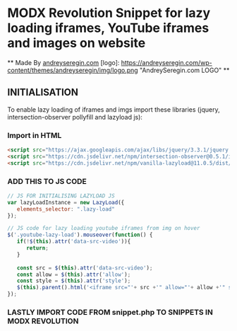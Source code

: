 # MODX Revolution Snippet for lazy loading iframes, YouTube iframes and images on website

** Made By [andreyseregin.com](https://andreyseregin.com)
[logo]: https://andreyseregin.com/wp-content/themes/andreyseregin/img/logo.png "AndreySeregin.com LOGO"
**

## INITIALISATION
To enable lazy loading of iframes and imgs import these libraries (jquery, intersection-observer pollyfill and lazyload js):
    
### Import in HTML
```html
<script src="https://ajax.googleapis.com/ajax/libs/jquery/3.3.1/jquery.min.js"></script>
<script src="https://cdn.jsdelivr.net/npm/intersection-observer@0.5.1/intersection-observer.js"></script>
<script src="https://cdn.jsdelivr.net/npm/vanilla-lazyload@11.0.5/dist/lazyload.min.js"></script>
```

### ADD THIS TO JS CODE
```javascript
// JS FOR INITIALISING LAZYLOAD JS
var lazyLoadInstance = new LazyLoad({
   elements_selector: ".lazy-load"
});

// JS code for lazy loading youtube iframes from img on hover
$('.youtube-lazy-load').mouseover(function() {
   if(!$(this).attr('data-src-video')){
      return;
   }
            
   const src = $(this).attr('data-src-video');
   const allow = $(this).attr('allow');
   const style = $(this).attr('style');
   $(this).parent().html('<iframe src="'+ src +'" allow="'+ allow +'" style="'+ style +'"></iframe>')
});
```

### LASTLY IMPORT CODE FROM snippet.php TO SNIPPETS IN MODX REVOLUTION
